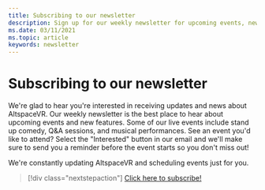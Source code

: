 ```yaml
---
title: Subscribing to our newsletter
description: Sign up for our weekly newsletter for upcoming events, new features, and community information.
ms.date: 03/11/2021
ms.topic: article
keywords: newsletter
---
```


# Subscribing to our newsletter

We're glad to hear you're interested in receiving updates and news about AltspaceVR. Our weekly newsletter is the best place to hear about upcoming events and new features. Some of our live events include stand up comedy, Q&A sessions, and musical performances. See an event you'd like to attend? Select the "Interested" button in our email and we'll make sure to send you a reminder before the event starts so you don't miss out!

We're constantly updating AltspaceVR and scheduling events just for you. 

> [!div class="nextstepaction"] 
> [Click here to subscribe!](http://altvr.us7.list-manage.com/subscribe?u=ca3b0ab1f83e7c2123f094df6&id=519b6a1ca4)